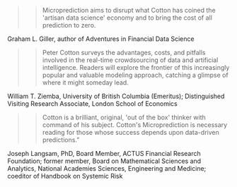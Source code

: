 
>>Microprediction aims to disrupt what Cotton has coined the 'artisan data science' economy and to bring the cost of all prediction to zero.

Graham L. Giller, author of Adventures in Financial Data Science

>>Peter Cotton surveys the advantages, costs, and pitfalls involved in the real-time crowdsourcing of data and artificial intelligence. Readers will explore the frontier of this increasingly popular and valuable modeling approach, catching a glimpse of where it might someday lead.

William T. Ziemba, University of British Columbia (Emeritus); Distinguished Visiting Research Associate, London School of Economics

>>Cotton is a brilliant, original, 'out of the box' thinker with command of his subject. Cotton's Microprediction is necessary reading for those whose success depends upon data-driven predictions.”

Joseph Langsam, PhD, Board Member, ACTUS Financial Research Foundation; former member, Board on Mathematical Sciences and Analytics, National Academies Sciences, Engineering and Medicine; coeditor of Handbook on Systemic Risk

